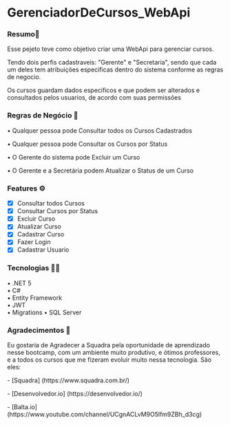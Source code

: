 # GerenciadorDeCursos_WebApi
<h3>Resumo📗</h3> 
<p>Esse pejeto teve como objetivo criar uma WebApi para gerenciar cursos. </p>
<p>Tendo dois perfis cadastraveis: "Gerente" e "Secretaria", sendo que cada um deles tem atribuições especificas dentro do sistema conforme as regras de negocio.</p>
<p>Os cursos guardam dados especificos e que podem ser alterados e consultados pelos usuarios, de acordo com suas permissões</p>

<h3>Regras de Negócio 📜</h3> 
<p>• Qualquer pessoa pode Consultar todos os Cursos Cadastrados</p>
<p>• Qualquer pessoa pode Consultar os Cursos por Status</p>
<p>• O Gerente do sistema pode Excluir um Curso</p>
<p>• O Gerente e a Secretária podem Atualizar o Status de um Curso</p>

### Features ⚙️
- [x] Consultar todos Cursos
- [x] Consultar Cursos por Status
- [x] Excluir Curso
- [x] Atualizar Curso
- [x] Cadastrar Curso
- [x] Fazer Login
- [x] Cadastrar Usuario

### Tecnologias 🧑‍💻
• .NET 5  
• C#  
• Entity Framework  
• JWT  
• Migrations
• SQL Server

### Agradecimentos 🤝
<p>Eu gostaria de Agradecer a Squadra pela oportunidade de aprendizado nesse bootcamp, com um ambiente muito produtivo, e ótimos professores, e a todos os cursos que me fizeram evoluir muito nessa tecnologia. São eles:</p>
- [Squadra] (https://www.squadra.com.br/)<p></p>
- [Desenvolvedor.io] (https://desenvolvedor.io/)<p></p>
- [Balta.io] (https://www.youtube.com/channel/UCgnACLvM9O5lfm9ZBh_d3cg)
